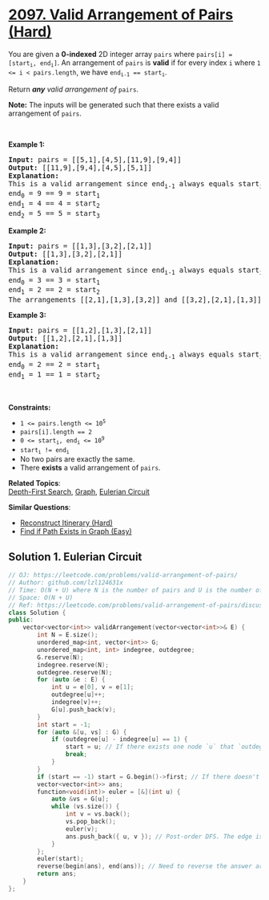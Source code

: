 # [2097. Valid Arrangement of Pairs (Hard)](https://leetcode.com/problems/valid-arrangement-of-pairs/)

<p>You are given a <strong>0-indexed</strong> 2D integer array <code>pairs</code> where <code>pairs[i] = [start<sub>i</sub>, end<sub>i</sub>]</code>. An arrangement of <code>pairs</code> is <strong>valid</strong> if for every index <code>i</code> where <code>1 &lt;= i &lt; pairs.length</code>, we have <code>end<sub>i-1</sub> == start<sub>i</sub></code>.</p>

<p>Return <em><strong>any</strong> valid arrangement of </em><code>pairs</code>.</p>

<p><strong>Note:</strong> The inputs will be generated such that there exists a valid arrangement of <code>pairs</code>.</p>

<p>&nbsp;</p>
<p><strong>Example 1:</strong></p>

<pre><strong>Input:</strong> pairs = [[5,1],[4,5],[11,9],[9,4]]
<strong>Output:</strong> [[11,9],[9,4],[4,5],[5,1]]
<strong>Explanation:
</strong>This is a valid arrangement since end<sub>i-1</sub> always equals start<sub>i</sub>.
end<sub>0</sub> = 9 == 9 = start<sub>1</sub> 
end<sub>1</sub> = 4 == 4 = start<sub>2</sub>
end<sub>2</sub> = 5 == 5 = start<sub>3</sub>
</pre>

<p><strong>Example 2:</strong></p>

<pre><strong>Input:</strong> pairs = [[1,3],[3,2],[2,1]]
<strong>Output:</strong> [[1,3],[3,2],[2,1]]
<strong>Explanation:</strong>
This is a valid arrangement since end<sub>i-1</sub> always equals start<sub>i</sub>.
end<sub>0</sub> = 3 == 3 = start<sub>1</sub>
end<sub>1</sub> = 2 == 2 = start<sub>2</sub>
The arrangements [[2,1],[1,3],[3,2]] and [[3,2],[2,1],[1,3]] are also valid.
</pre>

<p><strong>Example 3:</strong></p>

<pre><strong>Input:</strong> pairs = [[1,2],[1,3],[2,1]]
<strong>Output:</strong> [[1,2],[2,1],[1,3]]
<strong>Explanation:</strong>
This is a valid arrangement since end<sub>i-1</sub> always equals start<sub>i</sub>.
end<sub>0</sub> = 2 == 2 = start<sub>1</sub>
end<sub>1</sub> = 1 == 1 = start<sub>2</sub>
</pre>

<p>&nbsp;</p>
<p><strong>Constraints:</strong></p>

<ul>
	<li><code>1 &lt;= pairs.length &lt;= 10<sup>5</sup></code></li>
	<li><code>pairs[i].length == 2</code></li>
	<li><code>0 &lt;= start<sub>i</sub>, end<sub>i</sub> &lt;= 10<sup>9</sup></code></li>
	<li><code>start<sub>i</sub> != end<sub>i</sub></code></li>
	<li>No two pairs are exactly the same.</li>
	<li>There <strong>exists</strong> a valid arrangement of <code>pairs</code>.</li>
</ul>


**Related Topics**:  
[Depth-First Search](https://leetcode.com/tag/depth-first-search/), [Graph](https://leetcode.com/tag/graph/), [Eulerian Circuit](https://leetcode.com/tag/eulerian-circuit/)

**Similar Questions**:
* [Reconstruct Itinerary (Hard)](https://leetcode.com/problems/reconstruct-itinerary/)
* [Find if Path Exists in Graph (Easy)](https://leetcode.com/problems/find-if-path-exists-in-graph/)

## Solution 1. Eulerian Circuit

```cpp
// OJ: https://leetcode.com/problems/valid-arrangement-of-pairs/
// Author: github.com/lzl124631x
// Time: O(N + U) where N is the number of pairs and U is the number of unique numbers in the pairs
// Space: O(N + U)
// Ref: https://leetcode.com/problems/valid-arrangement-of-pairs/discuss/1611978/C%2B%2B-Eulerian-Path-with-Explanation
class Solution {
public:
    vector<vector<int>> validArrangement(vector<vector<int>>& E) {
        int N = E.size();
        unordered_map<int, vector<int>> G;
        unordered_map<int, int> indegree, outdegree;
        G.reserve(N);
        indegree.reserve(N);
        outdegree.reserve(N);
        for (auto &e : E) {
            int u = e[0], v = e[1];
            outdegree[u]++;
            indegree[v]++;
            G[u].push_back(v);
        }
        int start = -1;
        for (auto &[u, vs] : G) {
            if (outdegree[u] - indegree[u] == 1) {
                start = u; // If there exists one node `u` that `outdegree[u] = indegree[u] + 1`, use `u` as the start node.
                break;
            }
        }
        if (start == -1) start = G.begin()->first; // If there doesn't exist such node `u`, use any node as the start node
        vector<vector<int>> ans;
        function<void(int)> euler = [&](int u) {
            auto &vs = G[u];
            while (vs.size()) {
                int v = vs.back();
                vs.pop_back();
                euler(v);
                ans.push_back({ u, v }); // Post-order DFS. The edge is added after node `v` is exhausted
            }
        };
        euler(start);
        reverse(begin(ans), end(ans)); // Need to reverse the answer array in the end.
        return ans;
    }
};
```